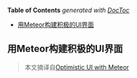 <!-- START doctoc generated TOC please keep comment here to allow auto update -->
<!-- DON'T EDIT THIS SECTION, INSTEAD RE-RUN doctoc TO UPDATE -->
**Table of Contents**  *generated with [DocToc](https://github.com/thlorenz/doctoc)*

- [用Meteor构建积极的UI界面](#%E7%94%A8meteor%E6%9E%84%E5%BB%BA%E7%A7%AF%E6%9E%81%E7%9A%84ui%E7%95%8C%E9%9D%A2)

<!-- END doctoc generated TOC please keep comment here to allow auto update -->

## 用Meteor构建积极的UI界面

> 本文摘译自[Optimistic UI with Meteor](http://info.meteor.com/blog/optimistic-ui-with-meteor-latency-compensation)

